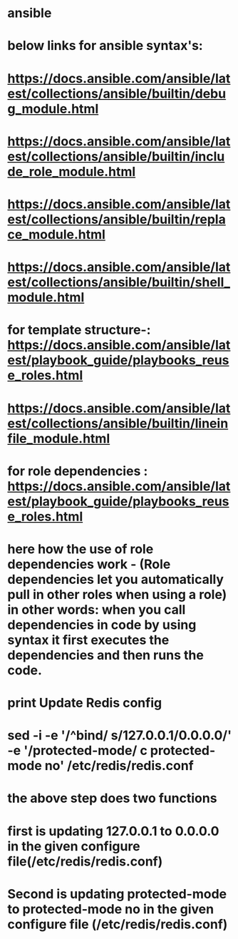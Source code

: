 # ansible 
# below links for ansible syntax's:
# https://docs.ansible.com/ansible/latest/collections/ansible/builtin/debug_module.html
# https://docs.ansible.com/ansible/latest/collections/ansible/builtin/include_role_module.html
# https://docs.ansible.com/ansible/latest/collections/ansible/builtin/replace_module.html
# https://docs.ansible.com/ansible/latest/collections/ansible/builtin/shell_module.html
# for template structure-:  https://docs.ansible.com/ansible/latest/playbook_guide/playbooks_reuse_roles.html
#  https://docs.ansible.com/ansible/latest/collections/ansible/builtin/lineinfile_module.html
# for role dependencies :  https://docs.ansible.com/ansible/latest/playbook_guide/playbooks_reuse_roles.html  
# here how the use of role dependencies work - (Role dependencies let you automatically pull in other roles when using a role) in other words: when you call dependencies in code by using syntax it first executes the dependencies and then runs the code.
# 
#
#
#
#
# print Update Redis config
# sed -i -e '/^bind/ s/127.0.0.1/0.0.0.0/' -e '/protected-mode/ c protected-mode no' /etc/redis/redis.conf
# the above step does two functions
# first is updating 127.0.0.1 to 0.0.0.0 in the given configure file(/etc/redis/redis.conf)
# Second is updating protected-mode to protected-mode no in the given configure file (/etc/redis/redis.conf)


